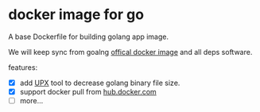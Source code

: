 # docker image for go

A base Dockerfile for building golang app image.

We will keep sync from goalng [offical docker image](https://github.com/docker-library/golang) and all deps software.

features:

- [x] add [UPX](https://upx.github.io/) tool to decrease golang binary file size.
- [x] support docker pull from [hub.docker.com](https://hub.docker.com)
- [ ] more...
